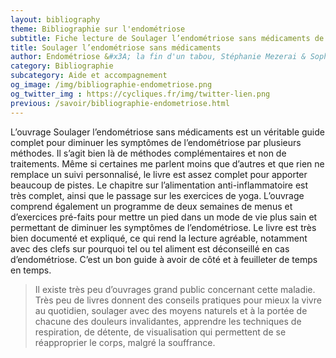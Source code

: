 ```yaml
---
layout: bibliography
theme: Bibliographie sur l'endométriose
subtitle: Fiche lecture de Soulager l’endométriose sans médicaments de Stéphanie Mezerai & Sophie Pensa
title: Soulager l’endométriose sans médicaments
author: Endométriose &#x3A; la fin d'un tabou, Stéphanie Mezerai & Sophie Pensa, 2019
category: Bibliographie
subcategory: Aide et accompagnement
og_image: /img/bibliographie-endometriose.png
og_twitter_img : https://cycliques.fr/img/twitter-lien.png
previous: /savoir/bibliographie-endometriose.html
---
```

L’ouvrage Soulager l’endométriose sans médicaments est un véritable guide complet pour diminuer les symptômes de l’endométriose par plusieurs méthodes. Il s’agit bien là de méthodes complémentaires et non de traitements. Même si certaines me parlent moins que d’autres et que rien ne remplace un suivi personnalisé, le livre est assez complet pour apporter beaucoup de pistes. Le chapitre sur l’alimentation anti-inflammatoire est très complet, ainsi que le passage sur les exercices de yoga. L’ouvrage comprend également un programme de deux semaines de menus et d’exercices pré-faits pour mettre un pied dans un mode de vie plus sain et permettant de diminuer les symptômes de l’endométriose. Le livre est très bien documenté et expliqué, ce qui rend la lecture agréable, notamment avec des clefs sur pourquoi tel ou tel aliment est déconseillé en cas d’endométriose. C’est un bon guide à avoir de côté et à feuilleter de temps en temps.

>Il existe très peu d’ouvrages grand public concernant cette maladie. Très peu de livres donnent des conseils pratiques pour mieux la vivre au quotidien, soulager avec des moyens naturels et à la portée de chacune des douleurs invalidantes, apprendre les techniques de respiration, de détente, de visualisation qui permettent de se réapproprier le corps, malgré la souffrance.